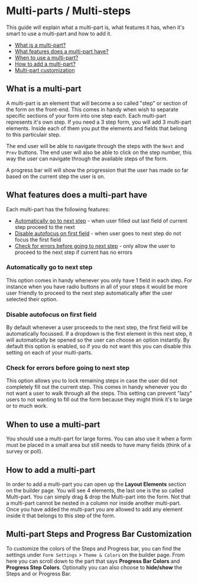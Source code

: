 # Multi-parts / Multi-steps

This guide will explain what a multi-part is, what features it has, when it's smart to use a multi-part and how to add it.

* [What is a multi-part?](#what-is-a-multi-part)
* [What features does a multi-part have?](#what-features-does-a-multi-part-have)
* [When to use a multi-part?](#when-to-use-a-multi-part)
* [How to add a multi-part?](#how-to-add-a-multi-part)
* [Multi-part customization](#multi-part-steps-and-progress-bar-customization)

## What is a multi-part

A multi-part is an element that will become a so called "step" or section of the form on the front-end.
This comes in handy when wish to separate specific sections of your form into one step each.
Each multi-part represents it's own step. If you need a 3 step form, you will add 3 multi-part elements.
Inside each of them you put the elements and fields that belong to this particulair step.

The end user will be able to navigate through the steps with the `Next` and `Prev` buttons.
The end user will also be able to click on the step number, this way the user can navigate through the available steps of the form.

A progress bar will will show the progression that the user has made so far based on the current step the user is on.

## What features does a multi-part have

Each multi-part has the following features:

* [Automatically go to next step](#automatically-go-to-next-step) - when user filled out last field of current step proceed to the next
* [Disable autofocus on first field](#disable-autofocus-on-first-field) - when user goes to next step do not focus the first field
* [Check for errors before going to next step](#check-for-errors-before-going-to-next-step) - only allow the user to proceed to the next step if current has no errors

### Automatically go to next step

This option comes in handy whenever you only have 1 field in each step.
For instance when you have radio buttons in all of your steps it would be more user friendly to proceed to the next step automatically after the user selected their option.

### Disable autofocus on first field

By default whenever a user proceeds to the next step, the first field will be automatically focussed.
If a dropdown is the first element in this next step, it will automatically be opened so the user can choose an option instantly.
By default this option is enabled, so if you do not want this you can disable this setting on each of your multi-parts.

### Check for errors before going to next step

This option allows you to lock remaining steps in case the user did not completely fill out the current step.
This comes in handy whenever you do not want a user to walk through all the steps.
This setting can prevent "lazy" users to not wanting to fill out the form because they might think it's to large or to much work.

## When to use a multi-part

You should use a multi-part for large forms.
You can also use it when a form must be placed in a small area but still needs to have many fields (think of a survey or poll).

## How to add a multi-part

In order to add a multi-part you can open up the **Layout Elements** section on the builder page.
You will see 4 elements, the last one is the so called Multi-part.
You can simply drag & drop the Multi-part into the form.
Not that a multi-part cannot be nested in a column nor inside another multi-part.
Once you have added the multi-part you are allowed to add any element inside it that belongs to this step of the form.

## Multi-part Steps and Progress Bar Customization

To customize the colors of the Steps and Progress bar, you can find the settings under `Form Settings` > `Theme & Colors` on the builder page.
From here you can scroll down to the part that says **Progress Bar Colors** and **Progress Step Colors**.
Optionally you can also choose to **hide/show** the Steps and or Progress Bar.
